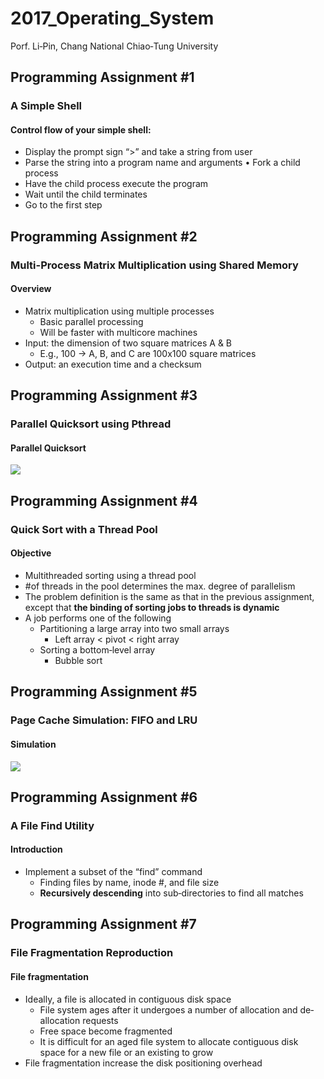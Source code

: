 # 2017_Operating_System
Porf. Li‐Pin, Chang National Chiao‐Tung University
## Programming Assignment #1
### A Simple Shell
#### Control flow of your simple shell:
- Display the prompt sign “>” and take a string from user
- Parse the string into a program name and arguments • Fork a child process
- Have the child process execute the program
- Wait until the child terminates
- Go to the first step


## Programming Assignment #2
### Multi-Process Matrix Multiplication using Shared Memory
#### Overview
-  Matrix multiplication using multiple processes
    -  Basic parallel processing
    -  Will be faster with multicore machines
-  Input: the dimension of two square matrices A & B
    -  E.g., 100 -> A, B, and C are 100x100 square matrices
-  Output: an execution time and a checksum

## Programming Assignment #3
### Parallel Quicksort using Pthread
#### Parallel Quicksort
![](https://i.imgur.com/YJWxT4B.png)

## Programming Assignment #4
### Quick Sort with a Thread Pool
#### Objective
- Multithreaded sorting using a thread pool
- #of threads in the pool determines the max. degree of parallelism
- The problem definition is the same as that in the previous assignment, except that **the binding of sorting jobs to threads is dynamic**
- A job performs one of the following
    - Partitioning a large array into two small arrays
        - Left array < pivot < right array
    - Sorting a bottom‐level array
        - Bubble sort

## Programming Assignment #5
### Page Cache Simulation: FIFO and LRU
#### Simulation
![](https://i.imgur.com/vsb8dXs.png)

## Programming Assignment #6
### A File Find Utility
#### Introduction
- Implement a subset of the “find” command
    - Finding files by name, inode #, and file size
    - **Recursively descending** into sub‐directories to find all matches
    
## Programming Assignment #7
### File Fragmentation Reproduction
#### File fragmentation
- Ideally, a file is allocated in contiguous disk space
    - File system ages after it undergoes a number of allocation and de‐allocation requests
    - Free space become fragmented
    - It is difficult for an aged file system to allocate contiguous disk space for a new file or an existing to grow
- File fragmentation increase the disk positioning overhead
